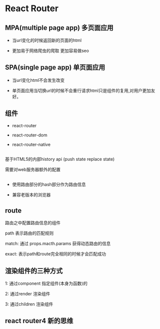 # React Router

## MPA(multiple page app) 多页面应用

- 当url变化的时候返回新的页面的html

- 更加易于网络爬虫的爬取 更加容易做seo

## SPA(single page app) 单页面应用

- 当url变化html不会发生改变

- 单页面应用当切换url的时候不会重行请求html只是组件的复用,对用户更加友好。

## 组件

- react-router

- react-router-dom

- react-router-native

## <BrowserRouter >

基于HTML5的内部history api (push state replace state)

需要对web服务器额外的配置

## <HashRouter>

- 使用路由部分的hash部分作为路由信息

- 兼容老版本的浏览器


## route

路由之中配置路由信息的组件

path 表示路由的匹配规则

match: 通过 props.macth.params 获得动态路由的信息


exact: 表示path和route完全相同的时候才会匹配成功

<switch> 

## 渲染组件的三种方式

1: 通过component 指定组件(本身为函数)的

2: 通过render 渲染组件

3: 通过children 渲染组件


## react router4 新的思维

